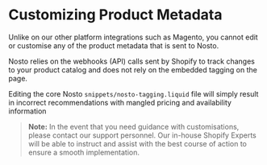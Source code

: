 # Customizing Product Metadata

Unlike on our other platform integrations such as Magento, you cannot edit or customise any of the product metadata that is sent to Nosto.

Nosto relies on the webhooks \(API\) calls sent by Shopify to track changes to your product catalog and does not rely on the embedded tagging on the page.

Editing the core Nosto `snippets/nosto-tagging.liquid` file will simply result in incorrect recommendations with mangled pricing and availability information

> **Note:** In the event that you need guidance with customisations, please contact our support personnel. Our in-house Shopify Experts will be able to instruct and assist with the best course of action to ensure a smooth implementation.

